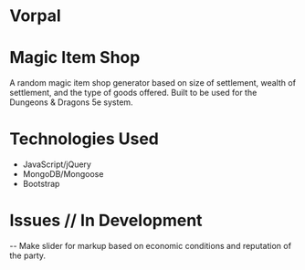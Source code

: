 # Vorpal

# Magic Item Shop
A random magic item shop generator based on size of settlement, wealth of settlement, and the type of goods offered. Built to be used for the Dungeons &amp; Dragons 5e system.

# Technologies Used

* JavaScript/jQuery
* MongoDB/Mongoose
* Bootstrap

# Issues // In Development
-- Make slider for markup based on economic conditions and reputation of the party.